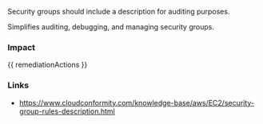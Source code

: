 
Security groups should include a description for auditing purposes.

Simplifies auditing, debugging, and managing security groups.


### Impact
<!-- Add Impact here -->

<!-- DO NOT CHANGE -->
{{ remediationActions }}

### Links
- https://www.cloudconformity.com/knowledge-base/aws/EC2/security-group-rules-description.html


